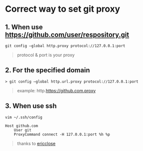 # Correct way to set git proxy

## 1. When use https://github.com/user/respository.git

```ssh
git config –global http.proxy protocol://127.0.0.1:port
```
> protocol & port is your proxy

## 2. For the specified domain

```ssh
> git config –global http.url.proxy protocol://127.0.0.1:port
```
> example: http.https://github.com.proxy

## 3. When use ssh

```ssh
vim ~/.ssh/config
```
```
Host github.com
    User git
    ProxyCommand connect -H 127.0.0.1:port %h %p
```

> thanks to [ericclose](https://ericclose.github.io/git-proxy-config.html)